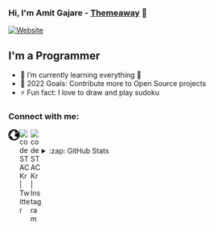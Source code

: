 ### Hi, I'm Amit Gajare - [Themeaway][website] 👋 

[![Website](https://img.shields.io/website?label=codeSTACKr.com&style=for-the-badge&url=https%3A%2F%2Fcodestackr.com)](https://themeaway.blogspot.com/)

## I'm a Programmer

- 🌱 I’m currently learning everything 🤣
- 🥅 2022 Goals: Contribute more to Open Source projects
- ⚡ Fun fact: I love to draw and play  sudoku

### Connect with me:

[<img align="left" alt="codeSTACKr.com" width="22px" src="https://raw.githubusercontent.com/iconic/open-iconic/master/svg/globe.svg" />][website]
[<img align="left" alt="codeSTACKr | Twitter" width="22px" src="https://cdn.jsdelivr.net/npm/simple-icons@v3/icons/twitter.svg" />][twitter]
[<img align="left" alt="codeSTACKr | Instagram" width="22px" src="https://cdn.jsdelivr.net/npm/simple-icons@v3/icons/instagram.svg" />][instagram]

<br>
<br>
<details>
  <summary>:zap: GitHub Stats</summary>

[![Anurag's GitHub stats](https://github-readme-stats.vercel.app/api?username=Amitgajare2)](https://github.com/anuraghazra/github-readme-stats)


</details>

[website]: https://themeaway.blogspot.com/
[twitter]: https://twitter.com/AmitGajare4
[instagram]: https://instagram.com/amitgajare_
